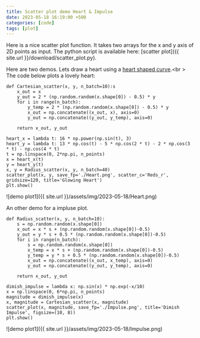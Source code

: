 ```yaml
---
title: Scatter plot demo Heart & Impulse 
date: 2023-05-18 16:19:00 +500
categories: [code]
tags: [plot]
---
```

Here is a nice scatter plot function. It takes two arrays for the x and y axis of 2D points as input. 
The python script is available here: [scatter plot]({{ site.url }}/download/scatter_plot.py).

Here are two demos. Lets draw a heart using a [heart shaped curve](https://mathworld.wolfram.com/HeartCurve.html).<br \>
The code below plots a lovely heart:
```
def Cartesian_scatter(x, y, n_batch=10):s
    x_out = x
    y_out = 2 * (np.random.random(x.shape[0]) - 0.5) * y
    for i in range(n_batch):
        y_temp = 2 * (np.random.random(x.shape[0]) - 0.5) * y
        x_out = np.concatenate((x_out, x), axis=0)
        y_out = np.concatenate((y_out, y_temp), axis=0)

    return x_out, y_out

heart_x = lambda t: 16 * np.power(np.sin(t), 3)
heart_y = lambda t: 13 * np.cos(t) - 5 * np.cos(2 * t) - 2 * np.cos(3 * t) - np.cos(4 * t)
t = np.linspace(0, 2*np.pi, n_points)
x = heart_x(t)
y = heart_y(t)
x, y = Radius_scatter(x, y, n_batch=40)    
scatter_plot(x, y, save_fp='./Heart.png', scatter_c='Reds_r', gridsize=120, title='Glowing Heart')
plt.show()
```
![demo plot1]({{ site.url }}/assets/img/2023-05-18/Heart.png)

An other demo for a impluse plot.
```
def Radius_scatter(x, y, n_batch=10):
    s = np.random.random(x.shape[0])
    x_out = x * s + (np.random.random(x.shape[0])-0.5)
    y_out = y * s + 0.5 * (np.random.random(x.shape[0])-0.5)
    for i in range(n_batch):
        s = np.random.random(x.shape[0])
        x_temp = x * s + (np.random.random(x.shape[0])-0.5)
        y_temp = y * s + 0.5 * (np.random.random(x.shape[0])-0.5)
        x_out = np.concatenate((x_out, x_temp), axis=0)
        y_out = np.concatenate((y_out, y_temp), axis=0)

    return x_out, y_out

dimish_impulse = lambda x: np.sin(x) * np.exp(-x/10)
x = np.linspace(0, 6*np.pi, n_points)
magnitude = dimish_impulse(x)
x, magnitude = Cartesian_scatter(x, magnitude)
scatter_plot(x, magnitude, save_fp='./Impulse.png', title='Dimish Impulse', figsize=(10, 8))
plt.show()
```
![demo plot1]({{ site.url }}/assets/img/2023-05-18/Impulse.png)


